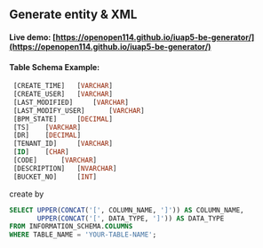 ##  Generate entity & XML 

#### Live demo: [https://openopen114.github.io/iuap5-be-generator/](https://openopen114.github.io/iuap5-be-generator/)



#### Table Schema Example:

```sql
 [CREATE_TIME] 	 [VARCHAR]  
 [CREATE_USER] 	 [VARCHAR]  
 [LAST_MODIFIED] 	 [VARCHAR]  
 [LAST_MODIFY_USER] 	 [VARCHAR] 
 [BPM_STATE] 	 [DECIMAL]  
 [TS] 	 [VARCHAR] 
 [DR] 	 [DECIMAL]  
 [TENANT_ID] 	 [VARCHAR]  
 [ID] 	 [CHAR]  
 [CODE] 	 [VARCHAR]  
 [DESCRIPTION] 	 [NVARCHAR]  
 [BUCKET_NO] 	 [INT]  
```



create by 

```sql
SELECT UPPER(CONCAT('[', COLUMN_NAME, ']')) AS COLUMN_NAME,
       UPPER(CONCAT('[', DATA_TYPE, ']')) AS DATA_TYPE
FROM INFORMATION_SCHEMA.COLUMNS
WHERE TABLE_NAME = 'YOUR-TABLE-NAME';
```

